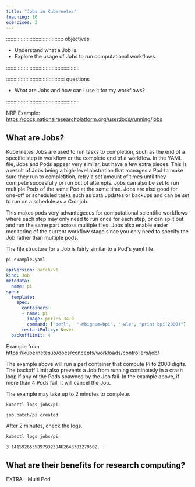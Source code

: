 ```yaml
---
title: "Jobs in Kubernetes"
teaching: 10
exercises: 2
---
```


::::::::::::::::::::::::::::::::::::::: objectives

- Understand what a Job is. 
- Explore the usage of Jobs to run computational workflows.

::::::::::::::::::::::::::::::::::::::::::::::::::

:::::::::::::::::::::::::::::::::::::::: questions

- What are Jobs and how can I use it for my workflows?

::::::::::::::::::::::::::::::::::::::::::::::::::

NRP Example: https://docs.nationalresearchplatform.org/userdocs/running/jobs


## What are Jobs? 

Kubernetes Jobs are used to run tasks to completion, such as the end of a specific step in workflow or the complete end of a workflow. 
In the YAML file, Jobs and Pods appear very similar, but have a few extra pieces. This is a result of Jobs being a high-level abstration that manages a Pod to make sure they run to completition, retry a set amount of times until they comlpete succesfully or run out of attempts. Jobs can also be set to run multiple Pods of the same Pod at the same time. Jobs are also good for one-off or scheduled tasks such as data updates or backups and can be set to run on a schedule as a Cronjob. 

This makes pods very advantageous for computational scientific workflows where each step may only need to run once for each step, or can split out and run the same part across multiple files. Jobs also enable easier monitoring of the current workflow stage since you only need to specify the Job rather than multiple pods. 

The file structure for a Job is fairly similar to a Pod's yaml file. 

`pi-example.yaml`
```yaml
apiVersion: batch/v1
kind: Job
metadata:
  name: pi
spec:
  template:
    spec:
      containers:
      - name: pi
        image: perl:5.34.0
        command: ["perl",  "-Mbignum=bpi", "-wle", "print bpi(2000)"]
      restartPolicy: Never
  backoffLimit: 4
```
Example from https://kubernetes.io/docs/concepts/workloads/controllers/job/


The example above will run a perl container that compute Pi to 2000 digits. 
The backoff Limit also prevents a Job from running continously in a crash loop if any of the Pods spawned by the Job fail. In the example above, if more than 4 Pods fail, it will cancel the Job. 

The example may take up to 2 minutes to complete. 

```bash
kubectl logs jobs/pi
```
```output
job.batch/pi created
```

After 2 minutes, check the logs.
```bash
kubectl logs jobs/pi
```
```output
3.141592653589793238462643383279502...
```


## What are their benefits for research computing? 

EXTRA - Multi Pod